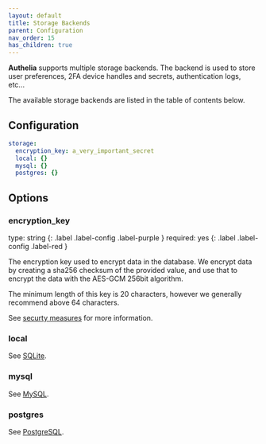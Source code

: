 ```yaml
---
layout: default
title: Storage Backends
parent: Configuration
nav_order: 15
has_children: true
---
```


**Authelia** supports multiple storage backends. The backend is used to store user preferences, 2FA device handles and 
secrets, authentication logs, etc...

The available storage backends are listed in the table of contents below.

## Configuration

```yaml
storage:
  encryption_key: a_very_important_secret
  local: {}
  mysql: {}
  postgres: {}
```

## Options

### encryption_key
<div markdown="1">
type: string
{: .label .label-config .label-purple }
required: yes
{: .label .label-config .label-red }
</div>

The encryption key used to encrypt data in the database. We encrypt data by creating a sha256 checksum of the provided 
value, and use that to encrypt the data with the AES-GCM 256bit algorithm.

The minimum length of this key is 20 characters, however we generally recommend above 64 characters.

See [securty measures](../../security/measures.md#storage-security-measures) for more information.

### local
See [SQLite](./sqlite.md).

### mysql
See [MySQL](./mysql.md).

### postgres
See [PostgreSQL](./postgres.md).